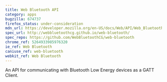 ```yaml
---
title: Web Bluetooth API
category: apps
bugzilla: 674737
firefox_status: under-consideration
mdn_url: https://developer.mozilla.org/en-US/docs/Web/API/Web_Bluetooth_API
spec_url: http://webbluetoothcg.github.io/web-bluetooth/
spec_repo: https://github.com/WebBluetoothCG/web-bluetooth
chrome_ref: 5264933985976320
ie_ref: Web Bluetooth
caniuse_ref: web-bluetooth
webkit_ref: Web Bluetooth
---
```


An API for communicating with Bluetooth Low Energy devices as a GATT Client.
